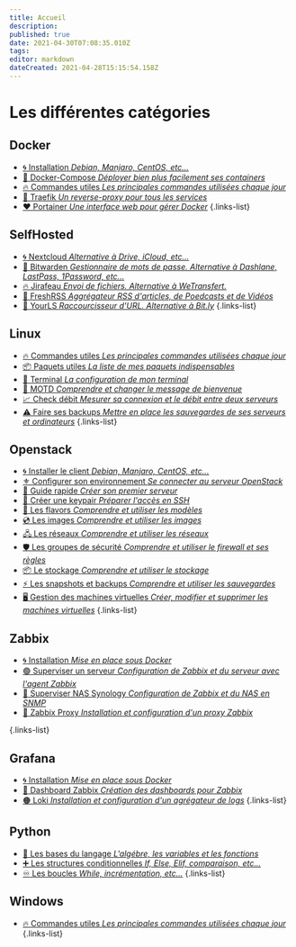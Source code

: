 ```yaml
---
title: Accueil
description: 
published: true
date: 2021-04-30T07:08:35.010Z
tags: 
editor: markdown
dateCreated: 2021-04-28T15:15:54.158Z
---
```


# Les différentes catégories
## Docker
- [:cyclone: Installation *Debian, Manjaro, CentOS, etc...*](/Docker/Installation)
- [💠 Docker-Compose *Déployer bien plus facilement ses containers*](/Docker/Docker-Compose)
- [:fire: Commandes utiles *Les principales commandes utilisées chaque jour*](/Docker/Commandes)
- [💙 Traefik *Un reverse-proxy pour tous les services*](/Docker/Traefik)
- [❤️ Portainer *Une interface web pour gérer Docker*](/Docker/Portainer)
{.links-list}

## SelfHosted
- [:cyclone: Nextcloud *Alternative à Drive, iCloud, etc...*](/SelfHosted/Nextcloud)
- [💠 Bitwarden *Gestionnaire de mots de passe. Alternative à Dashlane, LastPass, 1Password, etc...*](/SelfHosted/Bitwarden)
- [:fire: Jirafeau *Envoi de fichiers. Alternative à WeTransfert.*](/SelfHosted/Jirafeau)
- [📰 FreshRSS *Aggrégateur RSS d'articles, de Poedcasts et de Vidéos*](/SelfHosted/FreshRSS)
- [💙 YourLS *Raccourcisseur d'URL. Alternative à Bit.ly*](/SelfHosted/YourLS)
{.links-list}

## Linux
- [:fire: Commandes utiles *Les principales commandes utilisées chaque jour*](/Linux/Commandes)
- [:package: Paquets utiles *La liste de mes paquets indispensables*](/Linux/Paquets)
- [🔳 Terminal *La configuration de mon terminal*](/Linux/Terminal)
- [📆 MOTD *Comprendre et changer le message de bienvenue*](/Linux/MOTD)
- [📈 Check débit *Mesurer sa connexion et le débit entre deux serveurs*](/Linux/Check-debit)
- [⚠️ Faire ses backups *Mettre en place les sauvegardes de ses serveurs et ordinateurs*](/Linux/Backup)
{.links-list}

## Openstack

- [:cyclone: Installer le client *Debian, Manjaro, CentOS, etc...*](/Openstack/Installation)
- [⚜️ Configurer son environnement *Se connecter au serveur OpenStack*](/Openstack/Environnement)
- [🏁 Guide rapide *Créer son premier serveur*](/Openstack/Premier-Pas)
- [🔑 Créer une keypair *Préparer l'accès en SSH*](/Openstack/Keypair)
- [💠 Les flavors *Comprendre et utiliser les modèles*](/Openstack/Flavors)
- [💿 Les images *Comprendre et utiliser les images*](/Openstack/Images)
- [🖧 Les réseaux *Comprendre et utiliser les réseaux*](/Openstack/Réseaux)
- [🛡️ Les groupes de sécurité *Comprendre et utiliser le firewall et ses règles*](/Openstack/Firewall)
- [📦 Le stockage *Comprendre et utiliser le stockage*](/Openstack/Stockage)
- [⚡ Les snapshots et backups *Comprendre et utiliser les sauvegardes*](/Openstack/Backups)
- [🖥️ Gestion des machines virtuelles *Créer, modifier et supprimer les machines virtuelles*](/Openstack/Machine-virtuelle)
{.links-list}

## Zabbix
- [:cyclone: Installation *Mise en place sous Docker*](/Zabbix/Installation)
- [🟢 Superviser un serveur *Configuration de Zabbix et du serveur avec l'agent Zabbix*](/Zabbix/Agent-Zabbix)
- [🔵 Superviser NAS Synology *Configuration de Zabbix et du NAS en SNMP*](/Zabbix/SNMP)
- [🔴 Zabbix Proxy *Installation et configuration d'un proxy Zabbix*](/Zabbix/Proxy)

{.links-list}

## Grafana
- [:cyclone: Installation *Mise en place sous Docker*](/Grafana/Installation)
- [🔴 Dashboard Zabbix *Création des dashboards pour Zabbix*](/Grafana/Zabbix)
- [🟠 Loki *Installation et configuration d'un agrégateur de logs*](/Grafana/Loki)
{.links-list}

## Python
- [📖 Les bases du langage *L'algébre, les variables et les fonctions*](/Python/Base)
- [➕ Les structures conditionnelles *If, Else, Elif, comparaison, etc...*](/Python/Conditions)
- [♾️ Les boucles *While, incrémentation, etc...*](/Python/Boucles)
{.links-list}

## Windows
- [:fire: Commandes utiles *Les principales commandes utilisées chaque jour*](/Windows/Commandes)
{.links-list}